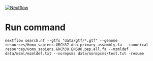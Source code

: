 [![Nextflow](https://img.shields.io/badge/nextflow-%E2%89%A50.32.0-brightgreen.svg)](https://www.nextflow.io/)

# Run command
```
nextflow search.nf --gtfs "data/gtf/*.gtf" --genome resources/Homo_sapiens.GRCh37.dna.primary_assembly.fa --canonical resources/Homo_sapiens.GRCh38.ENS90.pep.all.fa --mzmldef data/mzml/mzmldef.txt --normpsms data/normpsms/test.txt -resume
```
